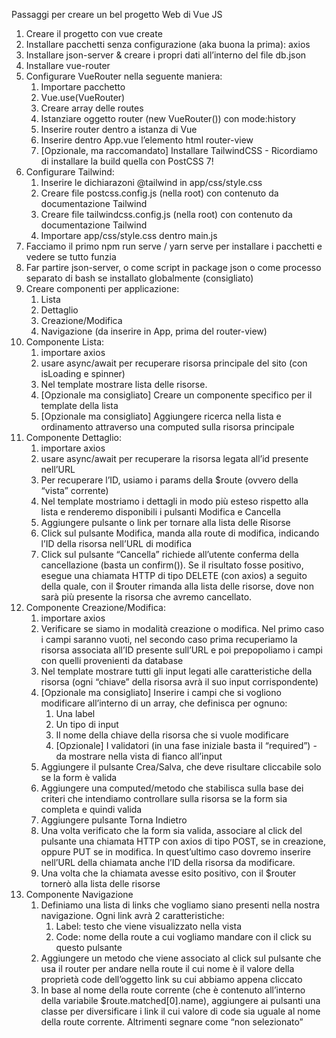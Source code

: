 Passaggi per creare un bel progetto Web di Vue JS

1. Creare il progetto con vue create <nome progetto>
1. Installare pacchetti senza configurazione (aka buona la prima): axios
1. Installare json-server & creare i propri dati all’interno del file db.json
1. Installare vue-router
1. Configurare VueRouter nella seguente maniera:
   1. Importare pacchetto 
   1. Vue.use(VueRouter)
   1. Creare array delle routes
   1. Istanziare oggetto router  (new VueRouter()) con mode:history
   1. Inserire router dentro a istanza di Vue
   1. Inserire dentro App.vue l’elemento html router-view
   1. [Opzionale, ma raccomandato] Installare TailwindCSS - Ricordiamo di installare la build quella con PostCSS 7!
1. Configurare Tailwind:
   1. Inserire le dichiarazoni @tailwind in app/css/style.css
   1. Creare file postcss.config.js (nella root) con contenuto da documentazione Tailwind
   1. Creare file tailwindcss.config.js (nella root) con contenuto da documentazione Tailwind
   1. Importare app/css/style.css dentro main.js
1. Facciamo il primo npm run serve / yarn serve per installare i pacchetti e vedere se tutto funzia
1. Far partire json-server, o come script in package json o come processo separato di bash se installato globalmente (consigliato)
1. Creare componenti per applicazione:
   1. Lista
   1. Dettaglio
   1. Creazione/Modifica
   1. Navigazione (da inserire in App, prima del router-view)
1. Componente Lista: 
   1. importare axios
   1. usare async/await per recuperare risorsa principale del sito (con isLoading e spinner)
   1. Nel template mostrare lista delle risorse.
   1. [Opzionale ma consigliato] Creare un componente specifico per il template della lista
   1. [Opzionale ma consigliato] Aggiungere ricerca nella lista e ordinamento attraverso una computed sulla risorsa principale
1. Componente Dettaglio:
   1. importare axios
   1. usare async/await per recuperare la risorsa legata all’id presente nell’URL
   1. Per recuperare l’ID, usiamo i params della $route (ovvero della “vista” corrente)
   1. Nel template mostriamo i dettagli in modo più esteso rispetto alla lista e renderemo disponibili i pulsanti Modifica e Cancella
   1. Aggiungere pulsante o link per tornare alla lista delle Risorse
   1. Click sul pulsante Modifica, manda alla route di modifica, indicando l’ID della risorsa nell’URL di modifica
   1. Click sul pulsante “Cancella” richiede all’utente conferma della cancellazione (basta un confirm()). Se il risultato fosse positivo, esegue una chiamata HTTP di tipo DELETE (con axios) a seguito della quale, con il $router rimanda alla lista delle risorse, dove non sarà più presente la risorsa che avremo cancellato.
1. Componente Creazione/Modifica:
   1. importare axios
   1. Verificare se siamo in modalità creazione o modifica. Nel primo caso i campi saranno vuoti, nel secondo caso prima recuperiamo la risorsa associata all’ID presente sull’URL e poi prepopoliamo i campi con quelli provenienti da database
   1. Nel template mostrare tutti gli input legati alle caratteristiche della risorsa (ogni “chiave” della risorsa avrà il suo input corrispondente)
   1. [Opzionale ma consigliato] Inserire i campi che si vogliono modificare all’interno di un array, che definisca per ognuno:
      1. Una label
      1. Un tipo di input
      1. Il nome della chiave della risorsa che si vuole modificare
      1. [Opzionale] I validatori (in una fase iniziale basta il “required”) - da mostrare nella vista di fianco all’input
   1. Aggiungere il pulsante Crea/Salva, che deve risultare cliccabile solo se la form è valida
   1. Aggiungere una computed/metodo che stabilisca sulla base dei criteri che intendiamo controllare sulla risorsa se la form sia completa e quindi valida
   1. Aggiungere pulsante Torna Indietro
   1. Una volta verificato che la form sia valida, associare al click del pulsante una chiamata HTTP con axios di tipo POST, se in creazione, oppure PUT se in modifica. In quest’ultimo caso dovremo inserire nell’URL della chiamata anche l’ID della risorsa da modificare. 
   1. Una volta che la chiamata avesse esito positivo, con il $router tornerò alla lista delle risorse
1. Componente Navigazione
   1. Definiamo una lista di links che vogliamo siano presenti nella nostra navigazione. Ogni link avrà 2 caratteristiche: 
      1. Label: testo che viene visualizzato nella vista
      1. Code: nome della route a cui vogliamo mandare con il click su questo pulsante
   1. Aggiungere un metodo che viene associato al click sul pulsante che usa il router per andare nella route il cui nome è il valore della proprietà code dell’oggetto link su cui abbiamo appena cliccato
   1. In base al nome della route corrente (che è contenuto all’interno della variabile $route.matched[0].name), aggiungere ai pulsanti una classe per diversificare i link il cui valore di code sia uguale al nome della route corrente. Altrimenti segnare come “non selezionato”
